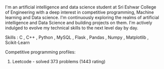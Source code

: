 I'm an artificial intelligence and data science student at Sri Eshwar College of Engineering with a deep interest in competitive programming, Machine learning and Data science.
I'm continuously exploring the realms of artificial intelligence and Data Science and building projects on them. I'm actively indulged to evolve my technical skills to the next level day by day.

Skills : C , C++ , Python , MySQL , Flask , Pandas , Numpy , Matplotlib , Scikit-Learn

Competitive programming profiles:

1. Leetcode - solved 373 problems (1443 rating)
